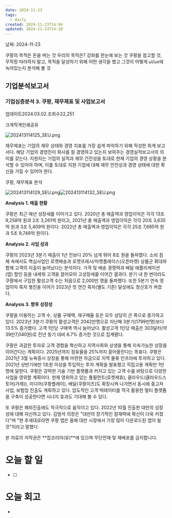 ```yaml
---
date: 2024-11-23
tags:
  - daily
created: 2024-11-23T14:04
updated: 2024-11-23T14:28
---
```

날짜: 2024-11-23


쿠팡의 목적은 돈을 버는 것
우리의 목적은? 강좌를 한눈에 보는 것
쿠팡을 참고할 것, 무작정 따라하지 말고, 목적을 달성하기 위해 어떤 생각을 했고 그것이 어떻게 ui/ux에 녹아있는지 분석해 볼 것



## 기업분석보고서

### 기업심층분석 3. 쿠팡, 재무제표 및 사업보고서

업데이트2024.03.02.조회수22,251

크게작게인쇄공유

![](https://img.jobkorea.co.kr/images/ContentsManagement/SmartEditor/2024/1/202413114125_SEU.png "202413114125_SEU.png")

재무제표는 기업의 재무 상태와 경영 지표를 가장 쉽게 파악하기 위해 작성한 회계 보고서다. 해당 기업의 경영진이 회사를 잘 경영하고 있는지 보여주는 경영실적보고서의 의미를 갖는다. 지원자는 기업의 실적과 재무 건전성을 토대로 현재 기업의 경영 상황을 분석할 수 있어야 하며, 이를 토대로 지원 기업에 대해 재무 안전성과 경영 상태에 대한 확신을 가질 수 있어야 한다.

  
  
쿠팡, 재무제표 분석  

![](https://img.jobkorea.co.kr/images/ContentsManagement/SmartEditor/2024/1/202413114129_SEU.png "202413114129_SEU.png")![](https://img.jobkorea.co.kr/images/ContentsManagement/SmartEditor/2024/1/202413114132_SEU.png "202413114132_SEU.png")

**Analysis 1. 매출 현황**  

쿠팡은 최근 매년 성장세를 이어가고 있다. 2020년 총 매출액과 영업이익은 각각 13조 9,258억 원과 2조 3,261억 원이고, 2021년 총 매출액과 영업이익은 각각 20조 3,635억 원과 3조 5,409억 원이다. 2022년 총 매출액과 영업이익은 각각 25조 7,685억 원과 5조 9,748억 원이다.

  
**Analysis 2. 사업 성과**  

쿠팡의 2023년 3분기 매출이 1년 전보다 20% 넘게 뛰어 8조 원을 돌파했다. 소비 침체 속에서도 핵심사업인 로켓배송과 로켓프레시/마켓플레이스(오픈마켓) 상품군 확대와 함께 고객의 지출이 늘어났다는 분석이다. 가격 및 배송 경쟁력과 배달 애플리케이션(앱) 할인 등을 내세워 고객을 끌어모아 고성장세를 이어간 결과다. 분기 내 한 번이라도 쿠팡에서 구입한 활성고객 수는 처음으로 2,000만 명을 돌파했다. 또한 5분기 연속 영업이익 흑자 행진을 이어가 2023년 첫 연간 흑자(별도 기준) 달성에도 청신호가 켜졌다.

  
**Analysis 3. 향후 성장성**  

쿠팡을 이용하는 고객 수, 상품 구매액, 재구매율 등은 모두 상당히 큰 폭으로 증가하고 있다. 2023년 3분기 쿠팡의 활성고객은 2042만명으로 지난해 3분기(1799만명)보다 13.5% 증가했다. 고객 1인당 구매액 역시 늘어났다. 활성고객 1인당 매출은 303달러(약 39만7,040원)로 전년 동기 대비 6.7% 증가한 것으로 집계됐다.  
  
쿠팡은 과감한 투자로 고객 경험을 혁신하고 지역사회와 상생을 통해 지속가능한 성장을 이어간다는 계획이다. 2025년까지 점유율을 25%까지 끌어올린다는 목표다. 쿠팡은 2021년 3월 뉴욕증시 상장을 통해 마련한 자금으로 지역 물류 인프라에 투자하고 있다. 2021년 상반기에만 1조원 이상을 투입하는 투자 계획을 발표했고 직접고용 계획만 1만 명에 달한다. 쿠팡은 강력한 기술 기반 플랫폼과 커지고 있는 고객 수를 바탕으로 다양한 사업을 영위할 계획이다. 현재 영위하고 있는 풀필먼트(로켓제휴), 클라우드(클라우드스토어(가제)), 미디어(쿠팡플레이), 배달(쿠팡이츠)도 확장시켜 나가면서 동시에 중고차 사업, 보험업 진출도 계획하고 있다. 압도적인 고객 빅테이터를 적극 활용한 멀티 플랫폼을 구축이 성공한다면 시너지 효과도 기대해 볼 수 있다.  
  
또 쿠팡은 해외진출에도 적극적으로 움직이고 있다. 2022년 10월 진출한 대만의 성장성에 대해 자신하고 있다. 김범석 의장은 "대만의 장기적인 잠재력에 확신이 더욱 커졌다"며 "현 추세대로라면 쿠팡 앱은 올해 대만 시장에서 가장 많이 다운로드된 앱이 될 것"이라고 말했다.

  
  

본 자료의 저작권은 **잡코리아(유)**에 있으며 무단전재 및 재배포를 금지합니다.

# 오늘 할 일
- [ ] 
# 오늘 회고
- 